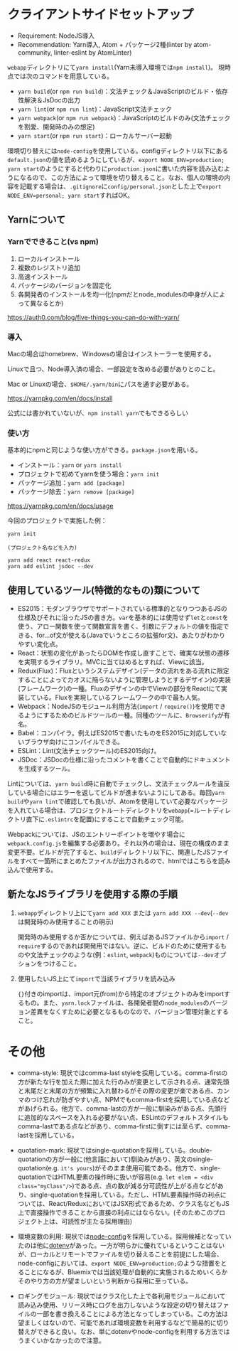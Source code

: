# クライアントサイドセットアップ

* Requirement: NodeJS導入
* Recommendation: Yarn導入, Atom + パッケージ2種(linter by atom-community, linter-eslint by AtomLinter)

`webapp`ディレクトリにて`yarn install`(Yarn未導入環境では`npm install`)。
現時点では次のコマンドを用意している。

- `yarn build`(or `npm run build`)：文法チェック＆JavaScriptのビルド・依存性解決＆JsDocの出力
- `yarn lint`(or `npm run lint`)：JavaScript文法チェック
- `yarn webpack`(or `npm run webpack`)：JavaScriptのビルドのみ(文法チェックを割愛、開発時のみの想定)
- `yarn start`(or `npm run start`)：ローカルサーバー起動

環境切り替えには`node-config`を使用している。configディレクトリ以下にある`default.json`の値を読めるようにしているが、`export NODE_ENV=production; yarn start`のようにすると代わりに`production.json`に書いた内容を読み込むようになるので、この方法によって環境を切り替えること。なお、個人の環境の内容を記載する場合は、`.gitignore`に`config/personal.json`とした上で`export NODE_ENV=personal; yarn start`すればOK。

## Yarnについて
### Yarnでできること(vs npm)

1. ローカルインストール
2. 複数のレジストリ追加
3. 高速インストール
4. パッケージのバージョンを固定化
5. 各開発者のインストールを均一化(npmだとnode_modulesの中身が人によって異なるとか)

https://auth0.com/blog/five-things-you-can-do-with-yarn/

### 導入

Macの場合はhomebrew、Windowsの場合はインストーラーを使用する。

Linuxで且つ、Node導入済の場合、一部設定を改める必要がありとのこと。

Mac or Linuxの場合、`$HOME/.yarn/bin`にパスを通す必要がある。

https://yarnpkg.com/en/docs/install

公式には書かれていないが、`npm install yarn`でもできるらしい

### 使い方
基本的にnpmと同じような使い方ができる。`package.json`を用いる。

* インストール：`yarn` or `yarn install`
* プロジェクトで初めてyarnを使う場合：`yarn init`
* パッケージ追加：`yarn add [package]`
* パッケージ除去：`yarn remove [package]`

https://yarnpkg.com/en/docs/usage

今回のプロジェクトで実施した例：
```
yarn init

(プロジェクト名などを入力)

yarn add react react-redux
yarn add eslint jsdoc --dev
```

## 使用しているツール(特徴的なもの)類について

* ES2015：モダンブラウザでサポートされている標準的となりつつあるJSの仕様及びそれに沿ったJSの書き方。`var`を基本的には使用せず`let`と`const`を使う、アロー関数を使って関数宣言を書く、引数にデフォルトの値を指定できる、for...of文が使える(Javaでいうところの拡張for文)、あたりがわかりやすい変化点。
* React：状態の変化があったらDOMを作成し直すことで、確実な状態の遷移を実現するライブラリ。MVCに当てはめるとすれば、Viewに該当。
* Redux(Flux)：Fluxというシステムデザイン(データの流れをある流れに限定することによってカオスに陥らないように管理しようとするデザイン)の実装(フレームワーク)の一種。Fluxのデザインの中でViewの部分をReactにて実装している。Fluxを実現しているフレームワークの中で最も人気。
* Webpack：NodeJSのモジュール利用方法(`import` / `require()`)を使用できるようにするためのビルドツールの一種。同種のツールに、`Browserify`が有名。
* Babel：コンパイラ。例えばES2015で書いたものをES2015に対応していないブラウザ向けにコンパイルできる。
* ESLint：Lint(文法チェックツール)のES2015向け。
* JSDoc：JSDocの仕様に沿ったコメントを書くことで自動的にドキュメントを生成するツール。


Lintについては、`yarn build`時に自動でチェックし、文法チェックルールを違反している場合にはエラーを返してビルドが進まないようにしてある。毎回`yarn build`や`yarn lint`で確認しても良いが、Atomを使用していて必要なパッケージを入れている場合は、プロジェクトルートディレクトリを`webapp`(=ルートディレクトリ直下に`.eslintrc`を配置)にすることで自動チェック可能。

Webpackについては、JSのエントリーポイントを増やす場合に`webpack.config.js`を編集する必要あり。それ以外の場合は、現在の構成のまま変更不要。ビルドが完了すると、`build`ディレクトリ以下に、関連したJSファイルをすべて一箇所にまとめたファイルが出力されるので、htmlではこちらを読み込んで使用する。

## 新たなJSライブラリを使用する際の手順

1. `webapp`ディレクトリ上にて`yarn add XXX` または `yarn add XXX --dev`(`--dev`は開発時のみ使用することの明示)

    開発時のみ使用するか否かについては、例えばあるJSファイルから`import` / `require`するのであれば開発用ではない。逆に、ビルドのために使用するものや文法チェックのような(例：`eslint`, `webpack`)ものについては`--dev`オプションをつけること。

2. 使用したいJS上にて`import`で当該ライブラリを読み込み

    `{}`付きのimportは、import元(from)から特定のオブジェクトのみをimportするもの。また、`yarn.lock`ファイルは、各開発者間の`node_modules`のバージョン差異をなくすために必要となるものなので、バージョン管理対象とすること。

# その他

- comma-style:
    現状ではcomma-last styleを採用している。comma-firstの方が新たな行を加えた際に加えた行のみが変更として示される点、通常先頭と末尾だと末尾の方が頻繁に入れ替わるがその際の変更が楽である点、カンマのつけ忘れが防ぎやすい点、NPMでもcomma-firstを採用している点などがあげられる。他方で、comma-lastの方が一般に馴染みがある点、先頭行に追加的なスペースを入れる必要がない点、ESLintのデフォルトスタイルもcomma-lastである点などがあり、comma-firstに倒すには至らず、comma-lastを採用している。

- quotation-mark:
    現状ではsingle-quotationを採用している。double-quotationの方が一般に(他言語において)馴染みがあり、英文のsingle-quotation(e.g. `it's yours`)がそのまま使用可能である。他方で、single-quotationではHTML要素の操作時に扱いが容易(e.g. `let elem = <div class="myClass"/>`)である点、点の数が減る分可読性が上がる点などがあり、single-quotationを採用している。ただし、HTML要素操作時の利点については、React/ReduxにおいてはJSX形式であるため、クラス名などもJS上で直接操作できることから直接の利点にはならない。(そのためこのプロジェクト上は、可読性が主たる採用理由)

- 環境変数の利用:
    現状では[node-config](https://www.npmjs.com/package/config)を採用している。採用候補となっていたのは他に[dotenv](https://www.npmjs.com/package/dotenv)があった。一方が明らかに優れているということはないが、ローカルとリモートでファイルを切り替えることを前提にした場合、node-configにおいては、`export NODE_ENV=production;`のような措置をとることになるが、Bluemixでは当該処理が自動的に実施されるためいくらかそのやり方の方が望ましいという判断から採用に至っている。

- ロギングモジュール:
    現状ではクラス化した上で各利用モジュールにおいて読み込み使用、リリース時にログを出力しないような設定の切り替えはファイルの一部を書き換えることによる方法となってしまっている。この方法は望ましくはないので、可能であれば環境変数を利用するなどで簡易的に切り替えができると良い。なお、単にdotenvやnode-configを利用する方法ではうまくいかなかったので注意。
